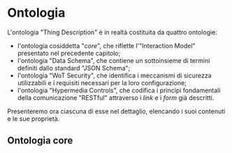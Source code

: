 # Ontologia

L'ontologia "Thing Description" è in realtà costituita da quattro ontologie:

* l'ontologia cosiddetta "_core_", che riflette l'"Interaction Model" presentato nel precedente capitolo;
* l'ontologia "Data Schema", che contiene un sottoinsieme di termini definiti dallo standard "JSON Schema";
* l'ontologia "WoT Security", che identifica i meccanismi di sicurezza utilizzabili e i requisiti necessari per la loro configurazione;
* l'ontologia "Hypermedia Controls", che codifica i principi fondamentali della comunicazione "RESTful" attraverso i _link_ e i _form_ già descritti.

Presenteremo ora ciascuna di esse nel dettaglio, elencando i suoi contenuti e le sue proprietà.

## Ontologia core
